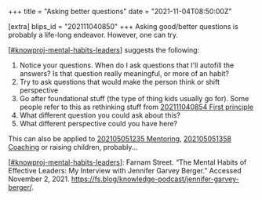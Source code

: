 +++
title = "Asking better questions"
date = "2021-11-04T08:50:00Z"

[extra]
blips_id = "202111040850"
+++
Asking good/better questions is probably a life-long endeavor. However, one can try.

[[#knowproj-mental-habits-leaders](/blips/tags/knowproj-mental-habits-leaders)] suggests the following:
1. Notice your questions. When do I ask questions that I'll autofill the answers? Is that question really meaningful, or more of an habit?
2. Try to ask questions that would make the person think or shift perspective
3. Go after foundational stuff (the type of thing kids usually go for).  Some people refer to this as rethinking stuff from [202111040854 First principle](/blips/202111040854-first-principle)
4. What different question you could ask about this?
5. What different perspective could you have here?

This can also be applied to [202105051235 Mentoring](/blips/202105051235-mentoring), [202105051358 Coaching](/blips/202105051358-coaching) or raising children, probably...

[[#knowproj-mental-habits-leaders](/blips/tags/knowproj-mental-habits-leaders)]: Farnam Street. “The Mental Habits of Effective Leaders: My Interview with Jennifer Garvey Berger.” Accessed November 2, 2021. https://fs.blog/knowledge-podcast/jennifer-garvey-berger/.
